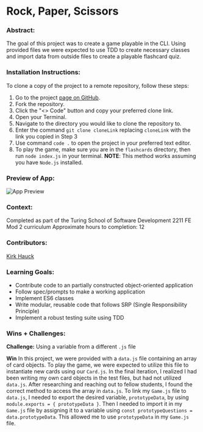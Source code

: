 # Rock, Paper, Scissors

### Abstract:

The goal of this project was to create a game playable in the CLI. Using provided files we were expected to use TDD to create necessary classes and import data from outside files to create a playable flashcard quiz.

### Installation Instructions:

To clone a copy of the project to a remote repository, follow these steps:

1. Go to the project [page on GitHub](https://github.com/kirkhauck/flashcards).
1. Fork the repository.
1. Click the "<> Code" button and copy your preferred clone link.
1. Open your Terminal.
1. Navigate to the directory you would like to clone the repository to.
1. Enter the command `git clone cloneLink` replacing `cloneLink` with the link you copied in Step 3
1. Use command `code .` to open the project in your preferred text editor.
1. To play the game, make sure you are in the `flashcards` directory, then run `node index.js` in your terminal. **NOTE**: This method works assuming you have `Node.js` installed.

### Preview of App:

![App Preview](https://media3.giphy.com/media/CXa6nb6Cdd0jC61JKp/giphy.gif?cid=790b76111a6500f39d3760a8ff32cf87d3bc03a5c0a2345a&rid=giphy.gif&ct=g)

### Context:

Completed as part of the Turing School of Software Development 2211 FE Mod 2 curriculum
Approximate hours to completion: 12

### Contributors:

[Kirk Hauck](https://github.com/kirkhauck)

### Learning Goals:

- Contribute code to an partially constructed object-oriented application
- Follow spec/prompts to make a working application
- Implement ES6 classes
- Write modular, reusable code that follows SRP (Single Responsibility Principle)
- Implement a robust testing suite using TDD

### Wins + Challenges:

**Challenge:**
Using a variable from a different `.js` file

**Win**
In this project, we were provided with a `data.js` file containing an array of card objects. To play the game, we were expected to utilize this file to instantiate new cards using our `Card.js`. In the final iteration, I realized I had been writing my own card objects in the test files, but had not utilized `data.js`. After researching and reaching out to fellow students, I found the correct method to access the array in `data.js`. To link my `Game.js` file to `data.js`, I needed to export the desired variable, `prototypeData`, by using `module.exports = { prototypeData }`. Then I needed to import it in my `Game.js` file by assigning it to a variable using `const prototypeQuestions = data.prototypeData`. This allowed me to use `prototypeData` in my `Game.js` file.